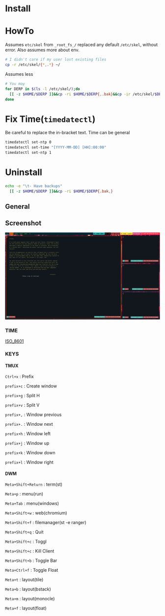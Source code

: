 Install
===


HowTo
===
Assumes `etc/skel` from `_root_fs_/` replaced any default `/etc/skel`, without error.
Also assumes more about env.

```bash
# I didn't care if my user lost existing files
cp -r /etc/skel/{*,.*} ~/
```

Assumes less
```bash
# You may
for DERP in $(ls -l /etc/skel/);do
  [[ -z $HOME/$DERP ]]&&cp -ri $HOME/$DERP{,.bak}&&cp -ir /etc/skel/$DERP $HOME/$DERP
done
```

Fix Time(`timedatectl`)
===
Be careful to replace the in-bracket text. Time can be general

```bash
timedatectl set-ntp 0
timedatectl set-time "[YYYY-MM-DD] [HH]:00:00"
timedatectl set-ntp 1
```

Uninstall
===
```bash
echo -e "\t- Have backups"
  [[ -z $HOME/$DERP ]]&&cp -ri $HOME/$DERP{.bak,}
```
## General
## Screenshot
![Screenshot](screen.png)
### TIME
[ISO_8601](https://www.startpage.com/do/dsearch?query=ISO+8601)
### KEYS
#### TMUX
`Ctrl+x`       : Prefix

`prefix+c`     : Create window

`prefix+g`     : Split H

`prefix+v`     : Split V

`prefix+,`     : Window previous

`prefix+.`     : Window next

`prefix+h`     : Window left

`prefix+j`     : Window up

`prefix+k`     : Window down

`prefix+l`     : Window right

#### DWM
`Meta+Shift+Return` : term(st)

`Meta+p`       : menu(run)

`Meta+Tab`     : menu(windows)

`Meta+Shift+w` : web(chromium)

`Meta+Shift+f` : filemanager(st -e ranger)

`Meta+Shift+q` : Quit

`Meta+Shift+c` : Toggl

`Meta+Shift+c` : Kill Client

`Meta+Shift+b` : Toggle Bar

`Meta+Ctrl+f`  : Toggle Float

`Meta+t`       : layout(tile)

`Meta+b`       : layout(bstack)

`Meta+m`       : layout(monocle)

`Meta+f`       : layout(float)
